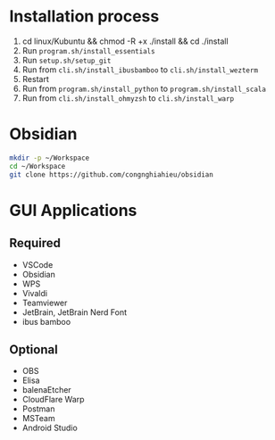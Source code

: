 # Installation process

1. cd linux/Kubuntu && chmod -R +x ./install && cd ./install
2. Run `program.sh/install_essentials`
3. Run `setup.sh/setup_git`
4. Run from `cli.sh/install_ibusbamboo` to `cli.sh/install_wezterm`
5. Restart
6. Run from `program.sh/install_python` to `program.sh/install_scala`
7. Run from `cli.sh/install_ohmyzsh` to `cli.sh/install_warp`

# Obsidian

```sh
mkdir -p ~/Workspace
cd ~/Workspace
git clone https://github.com/congnghiahieu/obsidian
```

# GUI Applications

## Required

- VSCode
- Obsidian
- WPS
- Vivaldi
- Teamviewer
- JetBrain, JetBrain Nerd Font
- ibus bamboo

## Optional

- OBS
- Elisa
- balenaEtcher
- CloudFlare Warp
- Postman
- MSTeam
- Android Studio

